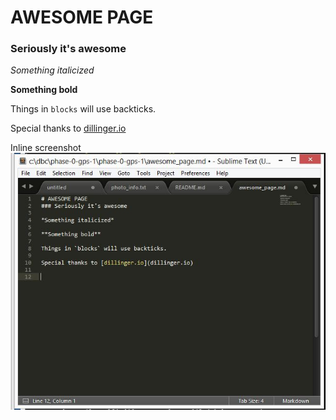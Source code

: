 # AWESOME PAGE
### Seriously it's awesome

*Something italicized*

**Something bold**

Things in `blocks` will use backticks.

Special thanks to [dillinger.io](dillinger.io)

Inline screenshot ![here](https://raw.githubusercontent.com/wjconroy3/phase-0-gps-1/master/Inline.jpg)